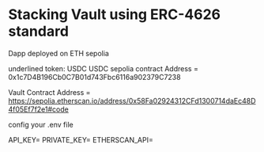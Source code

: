 # Stacking Vault using ERC-4626 standard

Dapp deployed on ETH sepolia 

underlined token: USDC 
USDC sepolia contract Address = 0x1c7D4B196Cb0C7B01d743Fbc6116a902379C7238

Vault Contract Address =
https://sepolia.etherscan.io/address/0x58Fa02924312CFd1300714daEc48D4f05Ef7f2e1#code

config your .env file

API_KEY=
PRIVATE_KEY=
ETHERSCAN_API=


